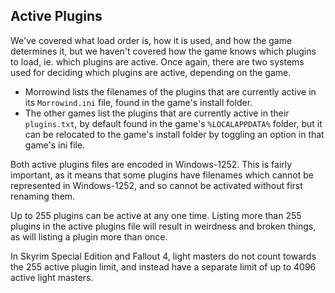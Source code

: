 ## Active Plugins

We've covered what load order is, how it is used, and how the game determines it, but we haven't covered how the game knows which plugins to load, ie. which plugins are active. Once again, there are two systems used for deciding which plugins are active, depending on the game.

- Morrowind lists the filenames of the plugins that are currently active in its `Morrowind.ini` file, found in the game's install folder.
- The other games list the plugins that are currently active in their `plugins.txt`, by default found in the game's `%LOCALAPPDATA%` folder, but it can be relocated to the game's install folder by toggling an option in that game's ini file.

Both active plugins files are encoded in Windows-1252. This is fairly important, as it means that some plugins have filenames which cannot be represented in Windows-1252, and so cannot be activated without first renaming them.

Up to 255 plugins can be active at any one time. Listing more than 255 plugins in the active plugins file will result in weirdness and broken things, as will listing a plugin more than once.

In Skyrim Special Edition and Fallout 4, light masters do not count towards the 255 active plugin limit, and instead have a separate limit of up to 4096 active light masters.
